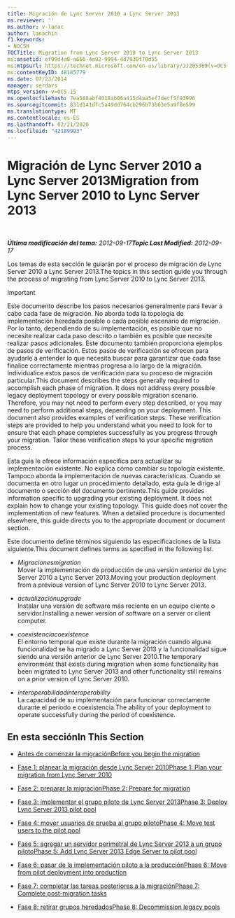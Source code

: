 ```yaml
---
title: Migración de Lync Server 2010 a Lync Server 2013
ms.reviewer: ''
ms.author: v-lanac
author: lanachin
f1.keywords:
- NOCSH
TOCTitle: Migration from Lync Server 2010 to Lync Server 2013
ms:assetid: ef99d4a9-a666-4a92-9994-4d7930f70d55
ms:mtpsurl: https://technet.microsoft.com/en-us/library/JJ205369(v=OCS.15)
ms:contentKeyID: 48185779
ms.date: 07/23/2014
manager: serdars
mtps_version: v=OCS.15
ms.openlocfilehash: 7ea588abf4018ab06a415d4aa5ef7decf5f93996
ms.sourcegitcommit: 831d141dfc5a49dd764cb296b73b63e5a9f8e599
ms.translationtype: MT
ms.contentlocale: es-ES
ms.lasthandoff: 02/21/2020
ms.locfileid: "42189993"
---
```

<div data-xmlns="http://www.w3.org/1999/xhtml">

<div class="topic" data-xmlns="http://www.w3.org/1999/xhtml" data-msxsl="urn:schemas-microsoft-com:xslt" data-cs="https://msdn.microsoft.com/">

<div data-asp="https://msdn2.microsoft.com/asp">

# <a name="migration-from-lync-server-2010-to-lync-server-2013"></a><span data-ttu-id="068cd-102">Migración de Lync Server 2010 a Lync Server 2013</span><span class="sxs-lookup"><span data-stu-id="068cd-102">Migration from Lync Server 2010 to Lync Server 2013</span></span>

</div>

<div id="mainSection">

<div id="mainBody">

<span> </span>

<span data-ttu-id="068cd-103">_**Última modificación del tema:** 2012-09-17_</span><span class="sxs-lookup"><span data-stu-id="068cd-103">_**Topic Last Modified:** 2012-09-17_</span></span>

<span data-ttu-id="068cd-104">Los temas de esta sección le guiarán por el proceso de migración de Lync Server 2010 a Lync Server 2013.</span><span class="sxs-lookup"><span data-stu-id="068cd-104">The topics in this section guide you through the process of migrating from Lync Server 2010 to Lync Server 2013.</span></span>

<div>


> [!IMPORTANT]  
> <span data-ttu-id="068cd-p101">Este documento describe los pasos necesarios generalmente para llevar a cabo cada fase de migración. No aborda toda la topología de implementación heredada posible o cada posible escenario de migración. Por lo tanto, dependiendo de su implementación, es posible que no necesite realizar cada paso descrito o también es posible que necesite realizar pasos adicionales. Este documento también proporciona ejemplos de pasos de verificación. Estos pasos de verificación se ofrecen para ayudarle a entender lo que necesita buscar para garantizar que cada fase finalice correctamente mientras progresa a lo largo de la migración. Individualice estos pasos de verificación para su proceso de migración particular.</span><span class="sxs-lookup"><span data-stu-id="068cd-p101">This document describes the steps generally required to accomplish each phase of migration. It does not address every possible legacy deployment topology or every possible migration scenario. Therefore, you may not need to perform every step described, or you may need to perform additional steps, depending on your deployment. This document also provides examples of verification steps. These verification steps are provided to help you understand what you need to look for to ensure that each phase completes successfully as you progress through your migration. Tailor these verification steps to your specific migration process.</span></span>



</div>

<span data-ttu-id="068cd-p102">Esta guía le ofrece información específica para actualizar su implementación existente. No explica cómo cambiar su topología existente. Tampoco aborda la implementación de nuevas características. Cuando se documenta en otro lugar un procedimiento detallado, esta guía le dirige al documento o sección del documento pertinente.</span><span class="sxs-lookup"><span data-stu-id="068cd-p102">This guide provides information specific to upgrading your existing deployment. It does not explain how to change your existing topology. This guide does not cover the implementation of new features. When a detailed procedure is documented elsewhere, this guide directs you to the appropriate document or document section.</span></span>

<span data-ttu-id="068cd-115">Este documento define términos siguiendo las especificaciones de la lista siguiente.</span><span class="sxs-lookup"><span data-stu-id="068cd-115">This document defines terms as specified in the following list.</span></span>

  - <span data-ttu-id="068cd-116">*Migraciones*</span><span class="sxs-lookup"><span data-stu-id="068cd-116">*migration*</span></span>  
    <span data-ttu-id="068cd-117">Mover la implementación de producción de una versión anterior de Lync Server 2010 a Lync Server 2013.</span><span class="sxs-lookup"><span data-stu-id="068cd-117">Moving your production deployment from a previous version of Lync Server 2010 to Lync Server 2013.</span></span>

<!-- end list -->

  - <span data-ttu-id="068cd-118">*actualización*</span><span class="sxs-lookup"><span data-stu-id="068cd-118">*upgrade*</span></span>  
    <span data-ttu-id="068cd-119">Instalar una versión de software más reciente en un equipo cliente o servidor.</span><span class="sxs-lookup"><span data-stu-id="068cd-119">Installing a newer version of software on a server or client computer.</span></span>

<!-- end list -->

  - <span data-ttu-id="068cd-120">*coexistencia*</span><span class="sxs-lookup"><span data-stu-id="068cd-120">*coexistence*</span></span>  
    <span data-ttu-id="068cd-121">El entorno temporal que existe durante la migración cuando alguna funcionalidad se ha migrado a Lync Server 2013 y la funcionalidad sigue siendo una versión anterior de Lync Server 2010.</span><span class="sxs-lookup"><span data-stu-id="068cd-121">The temporary environment that exists during migration when some functionality has been migrated to Lync Server 2013 and other functionality still remains on a prior version of Lync Server 2010.</span></span>

<!-- end list -->

  - <span data-ttu-id="068cd-122">*interoperabilidad*</span><span class="sxs-lookup"><span data-stu-id="068cd-122">*interoperability*</span></span>  
    <span data-ttu-id="068cd-123">La capacidad de su implementación para funcionar correctamente durante el período e coexistencia.</span><span class="sxs-lookup"><span data-stu-id="068cd-123">The ability of your deployment to operate successfully during the period of coexistence.</span></span>

<div>

## <a name="in-this-section"></a><span data-ttu-id="068cd-124">En esta sección</span><span class="sxs-lookup"><span data-stu-id="068cd-124">In This Section</span></span>

  - [<span data-ttu-id="068cd-125">Antes de comenzar la migración</span><span class="sxs-lookup"><span data-stu-id="068cd-125">Before you begin the migration</span></span>](before-you-begin-the-migration.md)

  - [<span data-ttu-id="068cd-126">Fase 1: planear la migración desde Lync Server 2010</span><span class="sxs-lookup"><span data-stu-id="068cd-126">Phase 1: Plan your migration from Lync Server 2010</span></span>](phase-1-plan-your-migration-from-lync-server-2010.md)

  - [<span data-ttu-id="068cd-127">Fase 2: preparar la migración</span><span class="sxs-lookup"><span data-stu-id="068cd-127">Phase 2: Prepare for migration</span></span>](phase-2-prepare-for-migration.md)

  - [<span data-ttu-id="068cd-128">Fase 3: implementar el grupo piloto de Lync Server 2013</span><span class="sxs-lookup"><span data-stu-id="068cd-128">Phase 3: Deploy Lync Server 2013 pilot pool</span></span>](phase-3-deploy-lync-server-2013-pilot-pool.md)

  - [<span data-ttu-id="068cd-129">Fase 4: mover usuarios de prueba al grupo piloto</span><span class="sxs-lookup"><span data-stu-id="068cd-129">Phase 4: Move test users to the pilot pool</span></span>](phase-4-move-test-users-to-the-pilot-pool.md)

  - [<span data-ttu-id="068cd-130">Fase 5: agregar un servidor perimetral de Lync Server 2013 a un grupo piloto</span><span class="sxs-lookup"><span data-stu-id="068cd-130">Phase 5: Add Lync Server 2013 Edge Server to pilot pool</span></span>](phase-5-add-lync-server-2013-edge-server-to-pilot-pool.md)

  - [<span data-ttu-id="068cd-131">Fase 6: pasar de la implementación piloto a la producción</span><span class="sxs-lookup"><span data-stu-id="068cd-131">Phase 6: Move from pilot deployment into production</span></span>](phase-6-move-from-pilot-deployment-into-production.md)

  - [<span data-ttu-id="068cd-132">Fase 7: completar las tareas posteriores a la migración</span><span class="sxs-lookup"><span data-stu-id="068cd-132">Phase 7: Complete post-migration tasks</span></span>](phase-7-complete-post-migration-tasks.md)

  - [<span data-ttu-id="068cd-133">Fase 8: retirar grupos heredados</span><span class="sxs-lookup"><span data-stu-id="068cd-133">Phase 8: Decommission legacy pools</span></span>](phase-8-decommission-legacy-pools.md)

</div>

</div>

<span> </span>

</div>

</div>

</div>

